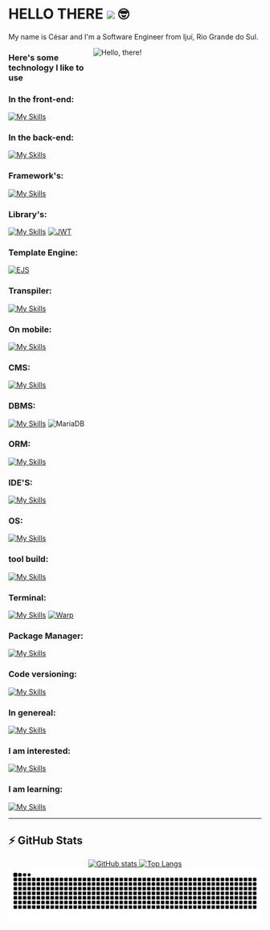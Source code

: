# HELLO THERE <img src="https://media.giphy.com/media/hvRJCLFzcasrR4ia7z/giphy.gif" width="30"> 🤓

My name is César and I'm a Software Engineer from Ijuí, Rio Grande do Sul.

<a href="#">
<img src="https://media1.tenor.com/images/a7bd6b94430c1e66148d580209e377c5/tenor.gif?itemid=5043108" title="Hello, there" width="335" height="243" align="right" alt="Hello, there!">
</a>

### Here's some technology I like to use

### In the front-end:
[![My Skills](https://skillicons.dev/icons?i=html,css,sass,js,ts)](https://skillicons.dev)

### In the back-end:
[![My Skills](https://skillicons.dev/icons?i=java,php,py,nodejs)](https://skillicons.dev)

### Framework's:
[![My Skills](https://skillicons.dev/icons?i=react,bootstrap,tailwind,nextjs,electron,express)](https://skillicons.dev)

### Library's:
[![My Skills](https://skillicons.dev/icons?i=jquery)](https://skillicons.dev)
[![JWT](https://img.shields.io/badge/jwt-black?logo=json%20web%20tokens&logoColor=red)](#)

### Template Engine:
[![EJS](https://img.shields.io/badge/EJS-B4CA65?logo=ejs&logoColor=fff)](#)

### Transpiler:
[![My Skills](https://skillicons.dev/icons?i=webpack,babel)](https://skillicons.dev)

### On mobile:
[![My Skills](https://skillicons.dev/icons?i=kotlin,swift,react)](https://skillicons.dev)

### CMS:
[![My Skills](https://skillicons.dev/icons?i=wordpress)](https://skillicons.dev)

### DBMS:
[![My Skills](https://skillicons.dev/icons?i=mongodb,mysql,postgres)](https://skillicons.dev)
![MariaDB](https://img.shields.io/badge/MariaDB-black?style=flat-square&logo=mariadb)

### ORM:
[![My Skills](https://skillicons.dev/icons?i=sequelize,prisma)](https://skillicons.dev)

### IDE'S:
[![My Skills](https://skillicons.dev/icons?i=vscode,visualstudio,androidstudio,pycharm,idea,phpstorm)](https://skillicons.dev)

### OS:
[![My Skills](https://skillicons.dev/icons?i=windows,linux,apple)](https://skillicons.dev)

### tool build:
[![My Skills](https://skillicons.dev/icons?i=vite)](https://skillicons.dev)

### Terminal:
[![My Skills](https://skillicons.dev/icons?i=bash,powershell)](https://skillicons.dev)
[![Warp](https://img.shields.io/badge/Warp-01A4FF?logo=warp&logoColor=fff)](#)

### Package Manager:
[![My Skills](https://skillicons.dev/icons?i=npm,yarn)](https://skillicons.dev)

### Code versioning:
[![My Skills](https://skillicons.dev/icons?i=git,github,gitlab,bitbucket)](https://skillicons.dev)

### In genereal:
[![My Skills](https://skillicons.dev/icons?i=figma,postman,discord,autocad,regex,vercel,notion,gmail,obsidian,ps,pr,latex,gulp,cloudflare)](https://skillicons.dev)

### I am interested:
[![My Skills](https://skillicons.dev/icons?i=cs,cpp,unreal,unity,godot,docker,dotnet,kubernetes)](https://skillicons.dev)

### I am learning:
[![My Skills](https://skillicons.dev/icons?i=c)](https://skillicons.dev)

<hr />


## ⚡ GitHub Stats

<div align="center">
  <a href="https://github.com/cesarwillemberg">
    <img height="165em" src="https://github-readme-stats.vercel.app/api?username=cesarwillemberg&show_icons=true&theme=dark" alt="GitHub stats" />
    <img height="165em" src="https://github-readme-stats.vercel.app/api/top-langs/?username=cesarwillemberg&layout=compact&theme=dark" alt="Top Langs" />
  </a>
</div>


<div align="center">
  <picture>
    <source media="(prefers-color-scheme: dark)" srcset="https://raw.githubusercontent.com/cesarwillemberg/cesarwillemberg/output/github-contribution-grid-snake-dark.svg">
    <source media="(prefers-color-scheme: light)" srcset="https://raw.githubusercontent.com/cesarwillemberg/cesarwillemberg/output/github-contribution-grid-snake.svg">
    <img alt="github contribution grid snake animation" src="https://raw.githubusercontent.com/cesarwillemberg/cesarwillemberg/output/github-contribution-grid-snake.svg">
  </picture>
</div>
<br><br>


